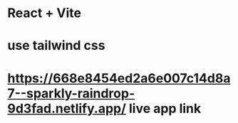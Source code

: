 # React + Vite
# use tailwind css
# https://668e8454ed2a6e007c14d8a7--sparkly-raindrop-9d3fad.netlify.app/  live app link
